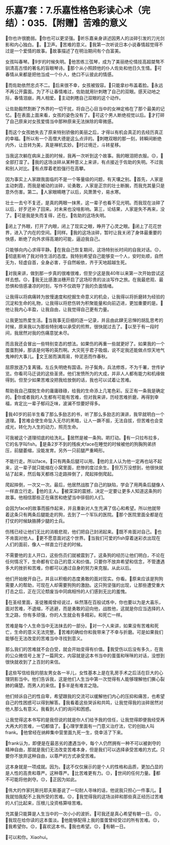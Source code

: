 # 乐嘉7套：7.乐嘉性格色彩读心术（完结）：035.【附赠】苦难的意义

🎼你也许很脆弱。🎼你也可以更坚强。🎼听乐嘉亲身讲述因男人的淡碎引发的刀光剑影和内心独白。🎼。🎼卫声。🎼苦难的意义。🎼我第一次听说日本小说春情超觉得不过是一个爱情的故事。🎼故事描述了在明治期间有个白富美。

女孩叫春琴。🎼9岁的时候失明。🎼他苦练三弦琴，成为了美丽绝伦情技高超桀骜不驯清高古怪的著名的盲眼琴诗。🎼那个从小照顾他的仆人佐处和他日久生情。🎼可春情从来都是把他当成一个仆人，绝口不认彼此的情感。

🎼而佐助依然忠贞不二。🎼后来很不幸，女孩被毁容。🎼只能拿纱布盖着脸。🎼永远不再公开露面。为了不让春情难过，佐助就用针刺瞎了自己的双眼。感天动地之际，春情泪崩，两人相爱。🎼主动刺瞎自己双眼的这个动作。

让佐助毅然割断了外界的一切干扰，将自己心目当中的女神定格在了那个最美的记忆。🎼在表面上面来看，女孩的姿色没有了。🎼可这个男人断绝视觉以后。🎼才打碎了自己原来对女孩爱情当中那种原来无法抹除的卑微感。

🎼而这个女孩她失去了原来特别骄傲的美丽之后，才得以有机会真正的去经历真正的幸福。🎼所以有一个高僧大德是这么点评的。🎼刺瞎双眼的那一刻，转瞬间断绝内外，让丑转为美，真是禅机玄妙。🎼时过境迁，斗转星移。

当我这次躺在病床上面的时候，我再一次听到这个故事。我的眼泪把衣服。😔，🎼全部打湿了。🎼我的这场淡碎从某种意义上来讲，有点接近于佐助的失明。不过我和别人对比。🎼有点厚着老脸强行在高攀。

因为事实上人家跟我面临的不是一个等量级的问题，有天壤之别。🎼首先，人家是主动刺霞，而我是被动的淡碎，论勇敢，人家是正宗的壮士断腕，而我充其量只是意外伤害。第二。🎼人家眼睛瞎了以后，风萧萧兮，易水寒。

壮士一去兮不复还，是真的两眼一抹黑，这一辈子也看不见光明。而我现在淡碎了以后，好歹还补了回来。对未来也没啥影响。第三，论结果，人家是失不再来，没了。🎼可是我是失而复得，还在。🎼佐助的这场失明。

🎼闭上了外眼，打开了内眼，闭上了现实之眼，睁开了心灵之眼。🎼闭上了花花世界，进入了内在的空间。🎼同样。🎼我的这场淡碎，暂时让我关闭了身体最重要的快感，断绝了向外求得高潮的可能，逼迫我自己。

只能够向内心求得平静。🎼在我自己恢复期间，这场特别长时间的自我对话。😔，🎼彻底影响了我对待生活的态度。我特别希望自己能够变一个人，安时处顺，自然无为，轻虚自首，全身必害，于自然皈依，齐于天地超越生死。

🎼对我来讲，做到那一步真的很难很难，但至少这是我40年以来第一次开始尝试这样去想。😔，🎼我无比感激淡穗开启了这场珍贵的淡淡写作之旅。在我最悲观、最恐惧和倍感凄凉的时刻，写作不仅疏导了我的负面情绪。

让我得以将病痛转为放慢速度和挖掘生命意义的机会，让我得以将折磨转为经验的沉淀和生命的礼物，让我得以将悲伤转为积聚能量和向前迈进，更加重要的是。🎼他让我内心丰盈，让我自由，让我觉得自己更有力量。

让我更加热爱生活。🎼当我事无巨细的逐一记录，并且由此肆无忌惮的胡乱思考的时候，原来我以为那些特别难以承受的煎熬，很快就过去了。🎼以至于有一段时间，我居然对我的伤痛意犹未尽。

而且我还会冒出一些特别变态的想法。如果伤的再重一些就更好了。如果我的一个蛋蛋割掉，那该是何等的英烈啊。大灾死乎君子吸烟，说不定我还能做点惊天地气鬼神的大事儿。🎼文王居而演周易，仲泥恶而作春秋。

屈原放逐乃复离骚。左丘失明绝有国语。孙子鬓角，兵法修炼，不为千署，世传驴览。你看司马迁说的这些圣贤。他们发愤所为的大成，并非人人都有能力和机缘做得到。但至少如果苦难没把我给放倒的话，我也可以试着让苦难。

帮助我自己摆脱生命的庸庸碌碌，给我的生命添上几笔色彩。反正有一条我是确定的。🎼你或者我的人生都有可能有苦难，但对我来讲，历经苦难折磨，再得到幸福，肯定比一辈子郁闷乏味，波澜不惊要好得多。

🎼我40岁的前半生看了那么多励志的书，听了那么多励志的演讲，我早就明白一个道理。🎼苦难会使生命坠入无尽的黑暗，让人一蹶不振，无法自拔，但苦难也会变成光，转化为人生的动力，照亮生命。

可我被这个道理彻底的给洗礼。🎼居然是被一条狗。啲打动。🎼有一只拉布拉多，它的名字叫fish。🎼是条2岁不到的残疾犬face在睡觉的时候被他的狗胸狗弟挤压，前腿萎缩，没能发育。另外一只前腿严重畸形。

不能行走。所以face。🎼只有两条后腿可以用。🎼他的主人认为他一定再也站不起来，这一辈子就只能缩在小窝里面，悲惨的度过余生。🎼但万万没想到，他很快就站了起来，然后每天都练习走路摔倒了，爬起摔倒爬起。

爬起摔倒，一次又一次。最后，他居然战胜了自己的缺陷，学会了用两条后腿像人一样直立行走。🎼他的主人。🎼被深深的震撼，决定一定要让更多人知道这条狗的故事。他相信那些正在痛苦和绝望当中徘徊的人们。

会因为face的故事而振作起来，并且重新对人生充满了信心和希望。所以他就带着这条只有两条后腿能走的狗，去到了一个军队的医院。🎼那个医院里面全都是在打仗的时候缺胳膊少腿的士兵。

伤残已经让他们无比的消极悲观，他们把自己封闭起来。🎼既不肯面对自己。🎼也不肯面对他人。🎼更不愿意面对这个世界。🎼当我们可爱的fish穿着迷彩衣出现在人们的面前，像人一样直立行走的时候。

不需要他的主人开口，这些伤员们就被震到了。这条狗的经历让他们明白，不论在任何情况下，生命都有它自己的意义和价值。只要你不放弃希望和信念，不管遭遇多大的挫折和苦难，你都可以通过自身的努力来克服。从此以后。

他们开始敞开自己，并且以积极的态度勇敢的面对现实。你看。🎼原来应该是狗狗需要人的帮助，可现在人却需要狗狗的激励。这只狗坚强的出现，让那些遭受重大打击之后，正在沉沦颓废当中同病相怜的人们感到无比的羞愧。

🎼在圣经里面，圣徒雅阁曾经说过，纵然落在百般试炼中，你也要以为是大喜乐，面对苦难，不退缩，不逃避，而是勇敢的迎向他，战胜他，这就是你应当选择的人生之路，你有多顽强，你的人生就会有多精彩。和死亡一样。

苦难是每个人生命当中无法抹去的一部分。🎼对一个人来讲，如果没有苦难和死亡，生命的意义无法完整。🎼苦难的确给你和我带来了不幸与折磨。可是如果我们能够在无法改变的苦难当中寻找到意义。

那么我们的苦难就不会白受，就会开始变得有价值。🎼我受伤以后没有多久，在我的公众微信号上发了一篇网文，内容就是这本书当中的蛋蛋和咪咪的对话，没想到很快就收到了上百封的来信。

🎼这些写信给我的朋友男女各一半儿，女性基本上是在乳房手术之后活在巨大的心理阴影当中。他们告诉我，这是他们人生当中第一次觉得有人能够理解他们撕心裂肺的痛楚。而男人的来信。🎼多半是有难言之隐。

他们倾诉自己的性自卑，希望跟我的交流可以缓解他们内心的压抑和痛苦，也希望自己的性困惑可以得到解答。🎼我看着这些哭诉和共鸣，让我觉得我的淡碎居然对他人那么有意义。我看到人们的询问和困惑。

让我觉得这本书写的是我但说的就是你人们给予我的信任，让我觉得即便我经受再大再大的苦难，一切都值了。🎼心理学里面有一门意义治疗法，它的创始人叫frank。🎼他曾经在纳粹集中营里面九死一生，侥幸活了下来。

🎼frank认为，即便是在最恶劣的遭遇当中，每个人仍然拥有一种不可以被剥夺的精神自由，那就是我们无法改变苦难本身，但是我们可以选择承受苦难的方式。只要你不放弃这种自由，以尊严的方式承受苦难。

这本身就是一项成就。因为。🎼这不仅仅展示的是个人的性格和品质，更加凸显的是人性的高贵和尊严。这种尊严。🎼比苦难更有力。😔，🎼世间的任何力量。🎼都不可能将他剥夺。😔，🎼正因为如此。

🎼伟大的作家托斯托耶夫斯基说了一句耐人寻味的话，他说我只担心一件事儿。🎼我就怕我配不上我所受的苦难。😔，🎼我觉得我的这场淡碎和那些真正经历过苦难的人们比起来，压根儿没资格算啥苦难。

充其量只能算是人生当中的一次小小的波折。🎼可我还是真心希望有朝一日。😔，🎼我现在给你读的这本蛋淡。🎼他能够配得上我的蛋蛋曾经受过的所有苦难。😔，🎼我希望你。😔，🎼喜欢这本书。🎼我也希望。😔，🎼有朝一日。

🎼可以和你。Xiaohui。